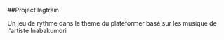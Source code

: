 ##Project lagtrain

Un jeu de rythme dans le theme du plateformer basé sur les musique de l'artiste Inabakumori
